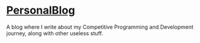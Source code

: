 # [PersonalBlog]()
A blog where I write about my Competitive Programming and Development journey, along with other useless stuff.

